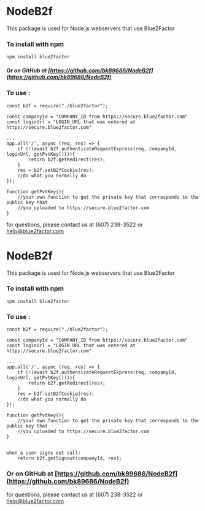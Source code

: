 # NodeB2f

This package is used for Node.js webservers that use Blue2Factor

### To install with npm
```
npm install blue2factor
```

##### Or on GitHub at [https://github.com/bk89686/NodeB2f](https://github.com/bk89686/NodeB2f)

### To use :

```
const b2f = require("./blue2factor");

const companyId = "COMPANY_ID from https://secure.blue2factor.com"
const loginUrl = "LOGIN_URL that was entered at https://secure.blue2factor.com"

...
app.all('/', async (req, res) => {
	if (!(await b2f.authenticateRequestExpress(req, companyId, loginUrl, getPvtKey()))){
		return b2f.getRedirect(res);
	}
	res = b2f.setB2fCookie(res);
	//do what you normally do
});

function getPvtKey(){
	//your own function to get the private key that corresponds to the public key that
	//you uploaded to https://secure.blue2factor.com
}
```


for questions, please contact us at (607) 238-3522 or help@blue2factor.com
# NodeB2f

This package is used for Node.js webservers that use Blue2Factor

### To install with npm
```
npm install blue2factor
```

### To use :

```
const b2f = require("./blue2factor");

const companyId = "COMPANY_ID from https://secure.blue2factor.com"
const loginUrl = "LOGIN_URL that was entered at https://secure.blue2factor.com"

...
app.all('/', async (req, res) => {
	if (!(await b2f.authenticateRequestExpress(req, companyId, loginUrl, getPvtKey()))){
		return b2f.getRedirect(res);
	}
	res = b2f.setB2fCookie(res);
	//do what you normally do
});

function getPvtKey(){
	//your own function to get the private key that corresponds to the public key that
	//you uploaded to https://secure.blue2factor.com
}


when a user signs out call:
	return b2f.getSignout(companyId, res);
```



### Or on GitHub at [https://github.com/bk89686/NodeB2f](https://github.com/bk89686/NodeB2f)

for questions, please contact us at (607) 238-3522 or help@blue2factor.com
